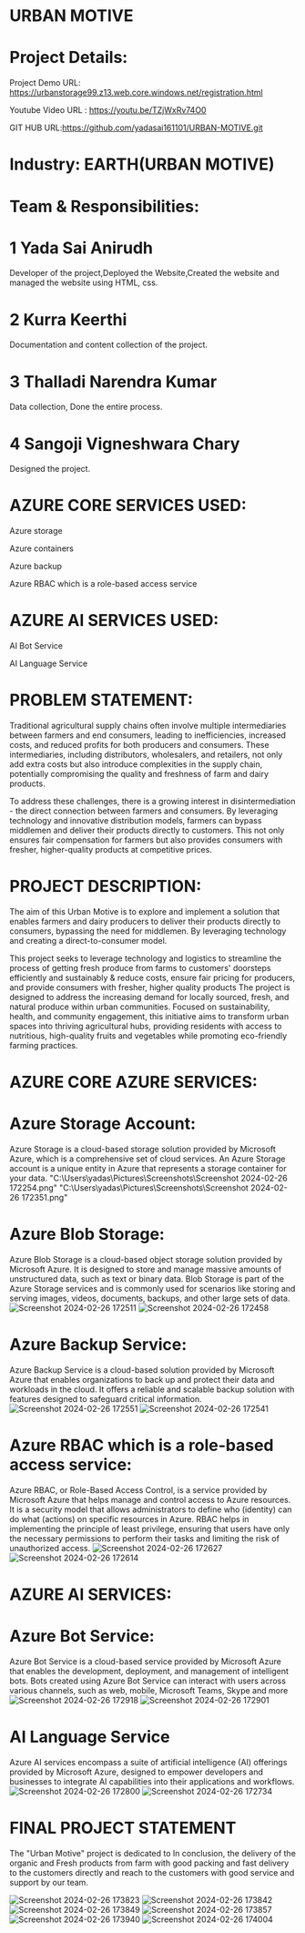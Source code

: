 # URBAN MOTIVE
# Project Details:
Project Demo URL: https://urbanstorage99.z13.web.core.windows.net/registration.html

Youtube Video URL : https://youtu.be/TZjWxRv74O0

GIT HUB URL:https://github.com/yadasai161101/URBAN-MOTIVE.git
# Industry: EARTH(URBAN MOTIVE)
# Team & Responsibilities:
# 1 Yada Sai Anirudh

Developer of the project,Deployed the Website,Created the website and managed the website using HTML, css.

# 2 Kurra Keerthi

Documentation and content collection of the project.

# 3 Thalladi Narendra Kumar

Data collection, Done the entire process.

# 4 Sangoji Vigneshwara Chary

Designed the project. 
# AZURE CORE SERVICES USED:
Azure storage

Azure containers

Azure backup

Azure RBAC which is a role-based access service

# AZURE AI SERVICES USED:
AI Bot Service

AI Language Service

# PROBLEM STATEMENT:
Traditional agricultural supply chains often involve multiple intermediaries between farmers and end consumers, leading to inefficiencies, increased costs, and reduced profits for both producers and consumers. These intermediaries, including distributors, wholesalers, and retailers, not only add extra costs but also introduce complexities in the supply chain, potentially compromising the quality and freshness of farm and dairy products.

To address these challenges, there is a growing interest in disintermediation - the direct connection between farmers and consumers. By leveraging technology and innovative distribution models, farmers can bypass middlemen and deliver their products directly to customers. This not only ensures fair compensation for farmers but also provides consumers with fresher, higher-quality products at competitive prices.

# PROJECT DESCRIPTION:
The aim of this Urban Motive is to explore and implement a solution that enables farmers and dairy producers to deliver their products directly to consumers, bypassing the need for middlemen. By leveraging technology and creating a direct-to-consumer model.

This project seeks to leverage technology and logistics to streamline the process of getting fresh produce from farms to customers' doorsteps efficiently and sustainably & reduce costs, ensure fair pricing for producers, and provide consumers with fresher, higher quality products
The project is designed to address the increasing demand for locally sourced, fresh, and natural produce within urban communities. Focused on sustainability, health, and community engagement, this initiative aims to transform urban spaces into thriving agricultural hubs, providing residents with access to nutritious, high-quality fruits and vegetables while promoting eco-friendly farming practices.

# AZURE CORE AZURE SERVICES:

# Azure Storage Account:
Azure Storage is a cloud-based storage solution provided by Microsoft Azure, which is a comprehensive set of cloud services. An Azure Storage account is a unique entity in Azure that represents a storage container for your data.
"C:\Users\yadas\Pictures\Screenshots\Screenshot 2024-02-26 172254.png"
"C:\Users\yadas\Pictures\Screenshots\Screenshot 2024-02-26 172351.png"

# Azure Blob Storage:
Azure Blob Storage is a cloud-based object storage solution provided by Microsoft Azure. It is designed to store and manage massive amounts of unstructured data, such as text or binary data. Blob Storage is part of the Azure Storage services and is commonly used for scenarios like storing and serving images, videos, documents, backups, and other large sets of data.
![Screenshot 2024-02-26 172511](https://github.com/yadasai161101/URBAN-MOTIVE/assets/158995460/46002255-650f-4c09-af07-db263886da3f)
![Screenshot 2024-02-26 172458](https://github.com/yadasai161101/URBAN-MOTIVE/assets/158995460/d3ab07e5-12ec-4ee2-8a69-03ae88d57b8f)

# Azure Backup Service:
Azure Backup Service is a cloud-based solution provided by Microsoft Azure that enables organizations to back up and protect their data and workloads in the cloud. It offers a reliable and scalable backup solution with features designed to safeguard critical information.
![Screenshot 2024-02-26 172551](https://github.com/yadasai161101/URBAN-MOTIVE/assets/158995460/eccc379f-3807-4a86-b9ab-c325b9947bd2)
![Screenshot 2024-02-26 172541](https://github.com/yadasai161101/URBAN-MOTIVE/assets/158995460/e3a18e0e-adc2-4d45-921a-931a0e7e9771)

# Azure RBAC which is a role-based access service:
Azure RBAC, or Role-Based Access Control, is a service provided by Microsoft Azure that helps manage and control access to Azure resources. It is a security model that allows administrators to define who (identity) can do what (actions) on specific resources in Azure. RBAC helps in implementing the principle of least privilege, ensuring that users have only the necessary permissions to perform their tasks and limiting the risk of unauthorized access.
![Screenshot 2024-02-26 172627](https://github.com/yadasai161101/URBAN-MOTIVE/assets/158995460/bacee43e-2315-4c05-a5ed-1d1bedd24228)
![Screenshot 2024-02-26 172614](https://github.com/yadasai161101/URBAN-MOTIVE/assets/158995460/404c62c8-e71f-4a6c-9d0e-5b746c198861)

# AZURE AI SERVICES:
# Azure Bot Service:
Azure Bot Service is a cloud-based service provided by Microsoft Azure that enables the development, deployment, and management of intelligent bots. Bots created using Azure Bot Service can interact with users across various channels, such as web, mobile, Microsoft Teams, Skype and more
![Screenshot 2024-02-26 172918](https://github.com/yadasai161101/URBAN-MOTIVE/assets/158995460/e8c259ad-87e7-48be-8668-3bae4d6bc169)
![Screenshot 2024-02-26 172901](https://github.com/yadasai161101/URBAN-MOTIVE/assets/158995460/36cbbf89-c128-4bd9-b018-fc4fdd329d50)

# AI Language Service
Azure AI services encompass a suite of artificial intelligence (AI) offerings provided by Microsoft Azure, designed to empower developers and businesses to integrate AI capabilities into their applications and workflows.
![Screenshot 2024-02-26 172800](https://github.com/yadasai161101/URBAN-MOTIVE/assets/158995460/e2b363da-33cd-4080-b9af-6f39dd3ee6f5)
![Screenshot 2024-02-26 172734](https://github.com/yadasai161101/URBAN-MOTIVE/assets/158995460/e088422a-4a43-4c5e-9b64-5307783f65fe)

# FINAL PROJECT STATEMENT
The "Urban Motive" project is dedicated to In conclusion, the delivery of the organic and Fresh products from farm with good packing and fast delivery to the customers directly and reach to the customers with good service and support by our team.

![Screenshot 2024-02-26 173823](https://github.com/yadasai161101/URBAN-MOTIVE/assets/155289155/1e970d7e-e7d3-4b79-8d78-a0548aaa863e)
![Screenshot 2024-02-26 173842](https://github.com/yadasai161101/URBAN-MOTIVE/assets/155289155/417d0a68-70c1-42c5-b397-366374e97ec1)
![Screenshot 2024-02-26 173849](https://github.com/yadasai161101/URBAN-MOTIVE/assets/155289155/8fe1c481-63b6-48fe-8d9a-a0f4f0576fa6)
![Screenshot 2024-02-26 173857](https://github.com/yadasai161101/URBAN-MOTIVE/assets/155289155/ab062416-1a74-47cb-9329-7a8886182143)
![Screenshot 2024-02-26 173940](https://github.com/yadasai161101/URBAN-MOTIVE/assets/155289155/79824866-39d5-474b-8d43-35c17869cf47)
![Screenshot 2024-02-26 174004](https://github.com/yadasai161101/URBAN-MOTIVE/assets/155289155/e4aba903-c82c-4db4-b7dc-ea0ab112a26a)







